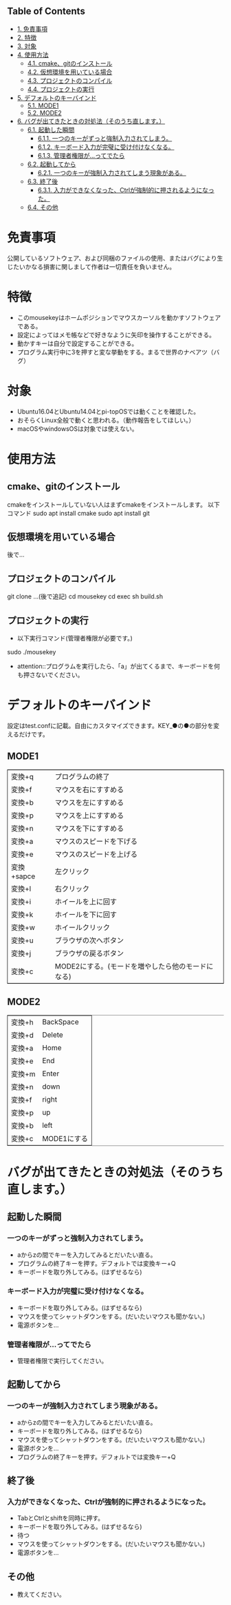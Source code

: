 <div id="table-of-contents">
<h2>Table of Contents</h2>
<div id="text-table-of-contents">
<ul>
<li><a href="#orge4b9ebf">1. 免責事項</a></li>
<li><a href="#org9b5ee37">2. 特徴</a></li>
<li><a href="#org0a73d47">3. 対象</a></li>
<li><a href="#org057518f">4. 使用方法</a>
<ul>
<li><a href="#org849bda8">4.1. cmake、gitのインストール</a></li>
<li><a href="#orga95e7f9">4.2. 仮想環境を用いている場合</a></li>
<li><a href="#org2f42928">4.3. プロジェクトのコンパイル</a></li>
<li><a href="#org706eb82">4.4. プロジェクトの実行</a></li>
</ul>
</li>
<li><a href="#orgef35f62">5. デフォルトのキーバインド</a>
<ul>
<li><a href="#org2d406c8">5.1. MODE1</a></li>
<li><a href="#org24c3196">5.2. MODE2</a></li>
</ul>
</li>
<li><a href="#org502ebf5">6. バグが出てきたときの対処法（そのうち直します。）</a>
<ul>
<li><a href="#org2564e06">6.1. 起動した瞬間</a>
<ul>
<li><a href="#orgf9fedde">6.1.1. 一つのキーがずっと強制入力されてしまう。</a></li>
<li><a href="#org75f25bb">6.1.2. キーボード入力が完璧に受け付けなくなる。</a></li>
<li><a href="#org88d9052">6.1.3. 管理者権限が…ってでたら</a></li>
</ul>
</li>
<li><a href="#org925d0f0">6.2. 起動してから</a>
<ul>
<li><a href="#org712b708">6.2.1. 一つのキーが強制入力されてしまう現象がある。</a></li>
</ul>
</li>
<li><a href="#orgaa269e0">6.3. 終了後</a>
<ul>
<li><a href="#orga96bb8d">6.3.1. 入力ができなくなった、Ctrlが強制的に押されるようになった。</a></li>
</ul>
</li>
<li><a href="#orgaf49be8">6.4. その他</a></li>
</ul>
</li>
</ul>
</div>
</div>


<a id="orge4b9ebf"></a>

# 免責事項

公開しているソフトウェア、および同梱のファイルの使用、またはバグにより生じたいかなる損害に関しまして作者は一切責任を負いません。


<a id="org9b5ee37"></a>

# 特徴

-   このmousekeyはホームポジションでマウスカーソルを動かすソフトウェアである。
-   設定によってはメモ帳などで好きなように矢印を操作することができる。
-   動かすキーは自分で設定することができる。
-   プログラム実行中に3を押すと変な挙動をする。まるで世界のナベアツ（バグ）


<a id="org0a73d47"></a>

# 対象

-   Ubuntu16.04とUbuntu14.04とpi-topOSでは動くことを確認した。
-   おそらくLinux全般で動くと思われる。（動作報告をしてほしい。）
-   macOSやwindowsOSは対象では使えない。


<a id="org057518f"></a>

# 使用方法


<a id="org849bda8"></a>

## cmake、gitのインストール

cmakeをインストールしていない人はまずcmakeをインストールします。
以下コマンド
sudo apt install cmake
sudo apt install git


<a id="orga95e7f9"></a>

## 仮想環境を用いている場合

後で…


<a id="org2f42928"></a>

## プロジェクトのコンパイル

git clone &#x2026;(後で追記)
cd mousekey
cd exec
sh build.sh


<a id="org706eb82"></a>

## プロジェクトの実行

-   以下実行コマンド(管理者権限が必要です。)

sudo ./mousekey

-   attention::プログラムを実行したら、「a」が出てくるまで、キーボードを何も押さないでください。


<a id="orgef35f62"></a>

# デフォルトのキーバインド

設定はtest.confに記載。自由にカスタマイズできます。KEY\_●の●の部分を変えるだけです。


<a id="org2d406c8"></a>

## MODE1

<table border="2" cellspacing="0" cellpadding="6" rules="groups" frame="hsides">


<colgroup>
<col  class="org-left" />

<col  class="org-left" />
</colgroup>
<tbody>
<tr>
<td class="org-left">変換+q</td>
<td class="org-left">プログラムの終了</td>
</tr>


<tr>
<td class="org-left">変換+f</td>
<td class="org-left">マウスを右にすすめる</td>
</tr>


<tr>
<td class="org-left">変換+b</td>
<td class="org-left">マウスを左にすすめる</td>
</tr>


<tr>
<td class="org-left">変換+p</td>
<td class="org-left">マウスを上にすすめる</td>
</tr>


<tr>
<td class="org-left">変換+n</td>
<td class="org-left">マウスを下にすすめる</td>
</tr>


<tr>
<td class="org-left">変換+a</td>
<td class="org-left">マウスのスピードを下げる</td>
</tr>


<tr>
<td class="org-left">変換+e</td>
<td class="org-left">マウスのスピードを上げる</td>
</tr>


<tr>
<td class="org-left">変換+sapce</td>
<td class="org-left">左クリック</td>
</tr>


<tr>
<td class="org-left">変換+l</td>
<td class="org-left">右クリック</td>
</tr>


<tr>
<td class="org-left">変換+i</td>
<td class="org-left">ホイールを上に回す</td>
</tr>


<tr>
<td class="org-left">変換+k</td>
<td class="org-left">ホイールを下に回す</td>
</tr>


<tr>
<td class="org-left">変換+w</td>
<td class="org-left">ホイールクリック</td>
</tr>


<tr>
<td class="org-left">変換+u</td>
<td class="org-left">ブラウザの次へボタン</td>
</tr>


<tr>
<td class="org-left">変換+j</td>
<td class="org-left">ブラウザの戻るボタン</td>
</tr>


<tr>
<td class="org-left">変換+c</td>
<td class="org-left">MODE2にする。(モードを増やしたら他のモードになる)</td>
</tr>
</tbody>
</table>


<a id="org24c3196"></a>

## MODE2

<table border="2" cellspacing="0" cellpadding="6" rules="groups" frame="hsides">


<colgroup>
<col  class="org-left" />

<col  class="org-left" />
</colgroup>
<tbody>
<tr>
<td class="org-left">変換+h</td>
<td class="org-left">BackSpace</td>
</tr>


<tr>
<td class="org-left">変換+d</td>
<td class="org-left">Delete</td>
</tr>


<tr>
<td class="org-left">変換+a</td>
<td class="org-left">Home</td>
</tr>


<tr>
<td class="org-left">変換+e</td>
<td class="org-left">End</td>
</tr>


<tr>
<td class="org-left">変換+m</td>
<td class="org-left">Enter</td>
</tr>


<tr>
<td class="org-left">変換+n</td>
<td class="org-left">down</td>
</tr>


<tr>
<td class="org-left">変換+f</td>
<td class="org-left">right</td>
</tr>


<tr>
<td class="org-left">変換+p</td>
<td class="org-left">up</td>
</tr>


<tr>
<td class="org-left">変換+b</td>
<td class="org-left">left</td>
</tr>


<tr>
<td class="org-left">変換+c</td>
<td class="org-left">MODE1にする</td>
</tr>
</tbody>
</table>


<a id="org502ebf5"></a>

# バグが出てきたときの対処法（そのうち直します。）


<a id="org2564e06"></a>

## 起動した瞬間


<a id="orgf9fedde"></a>

### 一つのキーがずっと強制入力されてしまう。

-   aからzの間でキーを入力してみるとだいたい直る。
-   プログラムの終了キーを押す。デフォルトでは変換キー+Q
-   キーボードを取り外してみる。(はずせるなら)


<a id="org75f25bb"></a>

### キーボード入力が完璧に受け付けなくなる。

-   キーボードを取り外してみる。(はずせるなら)
-   マウスを使ってシャットダウンをする。(だいたいマウスも聞かない。)
-   電源ボタンを…


<a id="org88d9052"></a>

### 管理者権限が…ってでたら

-   管理者権限で実行してください。


<a id="org925d0f0"></a>

## 起動してから


<a id="org712b708"></a>

### 一つのキーが強制入力されてしまう現象がある。

-   aからzの間でキーを入力してみるとだいたい直る。
-   キーボードを取り外してみる。(はずせるなら)
-   マウスを使ってシャットダウンをする。(だいたいマウスも聞かない。)
-   電源ボタンを…
-   プログラムの終了キーを押す。デフォルトでは変換キー+Q


<a id="orgaa269e0"></a>

## 終了後


<a id="orga96bb8d"></a>

### 入力ができなくなった、Ctrlが強制的に押されるようになった。

-   TabとCtrlとshiftを同時に押す。
-   キーボードを取り外してみる。(はずせるなら)
-   待つ
-   マウスを使ってシャットダウンをする。(だいたいマウスも聞かない。)
-   電源ボタンを…


<a id="orgaf49be8"></a>

## その他

-   教えてください。


